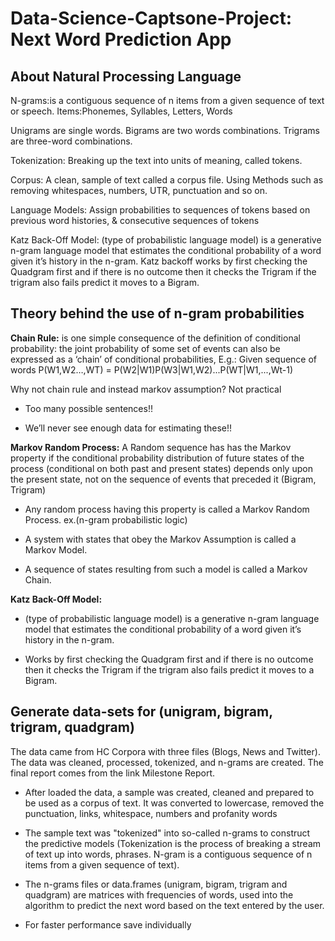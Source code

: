 # Data-Science-Captsone-Project: Next Word Prediction App

## About Natural Processing Language

N-grams:is a contiguous sequence of n items from a given sequence of text or speech. 
Items:Phonemes, Syllables, Letters, Words 

Unigrams are single words. Bigrams are two words combinations. Trigrams are three-word combinations.

Tokenization: Breaking up the text into units of meaning, called tokens.

Corpus: A clean, sample of text called a corpus file. Using Methods such as removing whitespaces,  numbers, UTR, punctuation and so on.

Language Models: Assign probabilities to sequences of tokens based on previous word histories, & consecutive sequences of tokens

Katz Back-Off Model: (type of probabilistic language model)  is a generative n-gram language model that estimates the conditional probability of a word given it’s history in the n-gram.
Katz backoff works by first checking the Quadgram first and if there is no outcome then it checks the Trigram if the trigram also fails predict it moves to a Bigram.

## Theory behind the use of n-gram probabilities 
**Chain Rule:**
is one simple consequence of the definition of conditional probability: the joint probability of some set of events can also be expressed as a ‘chain’ of conditional probabilities, 
E.g.: Given sequence of words
P(W1,W2…,WT) = P(W2|W1)P(W3|W1,W2)...P(WT|W1,...,Wt-1)

Why not chain rule and instead markov assumption? Not practical

* Too many possible sentences!!

* We’ll never see enough data for estimating these!!

**Markov Random Process:**
A Random sequence has has the Markov property if the conditional probability distribution of future states of the process (conditional on both past and present states) depends only upon the present state, not on the sequence of events that preceded it (Bigram, Trigram)

* Any random process having this property is called a Markov Random Process.
ex.(n-gram probabilistic logic)

* A system with states that obey the Markov Assumption is called a Markov Model.

* A sequence of states resulting from such a model is called a Markov Chain.

**Katz Back-Off Model:** 
* (type of probabilistic language model)  is a generative n-gram language model that estimates the conditional probability of a word given it’s history in the n-gram.

* Works by first checking the Quadgram first and if there is no outcome then it checks the Trigram if the trigram also fails predict it moves to a Bigram.

## Generate data-sets for (unigram, bigram, trigram, quadgram)
The data came from HC Corpora with three files (Blogs, News and Twitter). The data was cleaned, processed, tokenized, and n-grams are created. The final report comes from the link Milestone Report.

* After loaded the data, a sample was created, cleaned and prepared to be used as a corpus of text. It was converted to lowercase, removed the punctuation, links, whitespace, numbers and profanity words

* The sample text was "tokenized" into so-called n-grams to construct the predictive models (Tokenization is the process of breaking a stream of text up into words, phrases. N-gram is a contiguous sequence of n items from a given sequence of text).

* The n-grams files or data.frames (unigram, bigram, trigram and quadgram) are matrices with frequencies of words, used into the algorithm to predict the next word based on the text entered by the user.

* For faster performance save individually 
